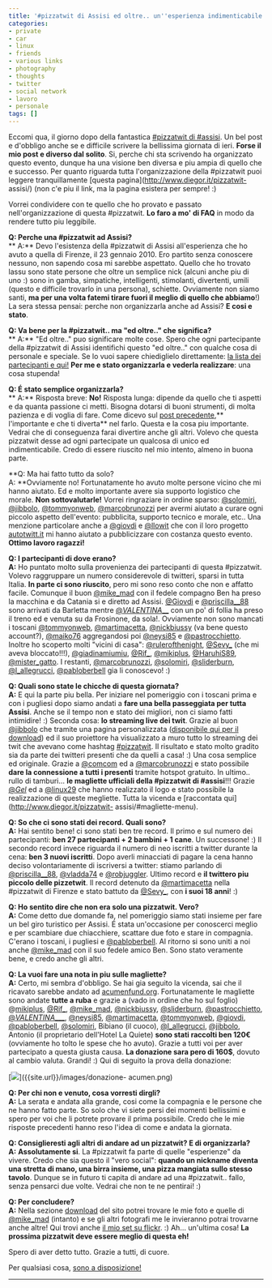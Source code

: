 ```yaml
---
title: '#pizzatwit di Assisi ed oltre.. un''esperienza indimenticabile'
categories:
- private
- car
- linux
- friends
- various links
- photography
- thoughts
- twitter
- social network
- lavoro
- personale
tags: []
---
```

Eccomi qua, il giorno dopo della fantastica [#pizzatwit di
#assisi](http://www.diegor.it/pizzatwit-assisi/). Un bel post e d'obbligo
anche se e difficile scrivere la bellissima giornata di ieri. **Forse il mio
post e diverso dal solito**. Si, perche chi sta scrivendo ha organizzato
questo evento, dunque ha una visione ben diversa e piu ampia di quello che e
successo. Per quanto riguarda tutta l'organizzazione della #pizzatwit puoi
leggere tranquillamente [questa pagina](http://www.diegor.it/pizzatwit-
assisi/) (non c'e piu il link, ma la pagina esistera per sempre! :)

Vorrei condividere con te quello che ho provato e passato nell'organizzazione
di questa #pizzatwit. **Lo faro a mo' di FAQ** in modo da rendere tutto piu
leggibile.

**Q: Perche una #pizzatwit ad Assisi?**  
** A:** Devo l'esistenza della #pizzatwit di Assisi all'esperienza che ho avuto a quella di Firenze, il 23 gennaio 2010. Ero partito senza conoscere nessuno, non sapendo cosa mi sarebbe aspettato. Quello che ho trovato lassu sono state persone che oltre un semplice nick (alcuni anche piu di uno :) sono in gamba, simpatiche, intelligenti, stimolanti, divertenti, umili (questo e difficile trovarlo in una persona), schiette. Ovviamente non siamo santi, **ma per una volta fatemi tirare fuori il meglio di quello che abbiamo**!) La sera stessa pensai: perche non organizzarla anche ad Assisi? **E cosi e stato**.

**Q: Va bene per la #pizzatwit.. ma "ed oltre.." che significa?**  
** A:** "Ed oltre.." puo significare molte cose. Spero che ogni partecipante della #pizzatwit di Assisi identifichi questo "ed oltre.." con qualche cosa di personale e speciale. Se lo vuoi sapere chiediglielo direttamente: [la lista dei partecipanti e qui!](http://twitter.com/diegor/pizzatwit-assisi/members) **Per me e stato organizzarla e vederla realizzare**: una cosa stupenda!

**Q: É stato semplice organizzarla?**  
** A:** Risposta breve: **No!** Risposta lunga: dipende da quello che ti aspetti e da quanta passione ci metti. Bisogna dotarsi di buoni strumenti, di molta pazienza e di voglia di fare. Come dicevo sul [post precedente](http://www.diegor.it/2010/04/15/the-fun-theory-cambiare-in-meglio-divertendosi/),** l'importante e che ti diverta** nel farlo. Questa e la cosa piu importante. Vedrai che di conseguenza farai divertire anche gli altri. Volevo che questa pizzatwit desse ad ogni partecipate un qualcosa di unico ed indimenticabile. Credo di essere riuscito nel mio intento, almeno in buona parte.

**Q: Ma hai fatto tutto da solo?  
A: **Ovviamente no! Fortunatamente ho avuto molte persone vicino che mi hanno
aiutato. Ed e molto importante avere sia supporto logistico che morale. **Non
sottovalutarle!** Vorrei ringraziare in ordine sparso:
[@solomiri](http://twitter.com/solomiri),
[@jibbolo](http://twitter.com/jibbolo),
[@tommyonweb](http://twitter.com/tommyonweb),
[@marcobrunozzi](http://twitter.com/marcobrunozzi) per avermi aiutato a curare
ogni piccolo aspetto dell'evento: pubblicita, supporto tecnico e morale, etc..
Una menzione particolare anche a [@giovdi](http://twitter.com/giovdi) e
[@llowit](http://twitter.com/llowit) che con il loro progetto
[autotwitt.it](http://www.autotwitt.it/) mi hanno aiutato a pubblicizzare con
costanza questo evento. **Ottimo lavoro ragazzi!**

**Q: I partecipanti di dove erano?  
A:** Ho puntato molto sulla provenienza dei partecipanti di questa #pizzatwit.
Volevo raggruppare un numero considerevole di twitteri, sparsi in tutta
Italia. **In parte ci sono riuscito**, pero mi sono reso conto che non e
affatto facile. Comunque il buon [@mike_mad](http://twitter.com/mike_mad) con
il fedele compagno Ben ha preso la macchina e da Catania si e diretto ad
Assisi. [@Giovdi](http://twitter.com/giovdi) e
[@priscilla__88](http://twitter.com/priscilla__88) sono arrivati da Barletta
mentre [@_VALENTINA___](http://twitter.com/_VALENTINA___) con un po' di follia
ha preso il treno ed e venuta su da Frosinone, da sola!. Ovviamente non sono
mancati i toscani [@tommyonweb](http://twitter.com/tommyonweb),
[@martimacetta](http://twitter.com/martimacetta),
[@nickbiussy](http://twitter.com/nickbiussy) (va bene questo account?),
[@maiko76](http://twitter.com/maiko76) aggregandosi poi
[@neysi85](http://twitter.com/neysi85) e
[@pastrocchietto](http://twitter.com/pastrocchietto). Inoltre ho scoperto
molti "vicini di casa":
[@rulerofthenight](http://twitter.com/rulerofthenight),
[@Sevy_](http://twitter.com/sevy_) (che mi aveva bloccato!!!),
[@giadinamiumiu](http://twitter.com/giadinamiumiu),
[@Rif_](http://twitter.com/Rif_), [@mikiplus](http://twitter.com/mikiplus),
[@HaruhiS89](http://twitter.com/HaruhiS89),
[@mister_gatto](http://twitter.com/mister_gatto). I restanti,
[@marcobrunozzi](http://twitter.com/marcobrunozzi),
[@solomiri](http://twitter.com/solomiri),
[@sliderburn](http://twitter.com/sliderburn),
[@l_allegrucci](http://twitter.com/l_allegrucci),
[@pabloberbell](http://twitter.com/pabloberbell) gia li conoscevo! :)

**Q: Quali sono state le chicche di questa giornata?  
A:** E qui la parte piu bella. Per iniziare nel pomeriggio con i toscani prima
e con i pugliesi dopo siamo andati a **fare una bella passeggiata per tutta
Assisi**. Anche se il tempo non e stato dei migliori, non ci siamo fatti
intimidire! :) Seconda cosa: **lo streaming live dei twit**. Grazie al buon
[@jibbolo](http://twitter.com/jibbolo) che tramite una pagina personalizzata
([disponibile qui per il download](http://www.diegor.it/download/)) ed il suo
proiettore ha visualizzato a muro tutto lo streaming dei twit che avevano come
hashtag [#pizzatwit](http://search.twitter.com/search?q=pizzatwit). Il
risultato e stato molto gradito sia da parte dei twitteri presenti che da
quelli a casa! :) Una cosa semplice ed originale. Grazie a
[@comcom](http://twitter.com/comcom) ed a
[@marcobrunozzi](http://twitter.com/marcobrunozzi) e stato possibile **dare la
connessione a tutti i presenti** tramite hotspot gratuito. In ultimo.. rullo
di tamburi... **le magliette ufficiali della #pizzatwit di #assisi**!!! Grazie
[@_Gel_](http://twitter.com/_gel_) ed a [@linux29](http://twitter.com/linux29)
che hanno realizzato il logo e stato possibile la realizzazione di queste
megliette. Tutta la vicenda e [raccontata qui](http://www.diegor.it/pizzatwit-
assisi/#magliette-menu).

**Q: So che ci sono stati dei record. Quali sono?  
A:** Hai sentito bene! ci sono stati ben tre record. Il primo e sul numero dei
partecipanti: **ben 27 partecipanti + 2 bambini + 1 cane**. Un successone! :)
Il secondo record invece riguarda il numero di neo iscritti a twitter durante
la cena: **ben 3 nuovi iscritti**. Dopo averli minacciati di pagare la cena
hanno deciso volontariamente di iscriversi a twitter: stiamo parlando di
[@priscilla__88](http://twitter.com/priscilla__88),
[@vladda74](http://twitter.com/vladda74) e
[@robjuggler](http://twitter.com/robjuggler). Ultimo record e **il twittero
piu piccolo delle pizzetwit**. Il record detenuto da
[@martimacetta](http://twitter.com/martimacetta) nella #pizzatwit di Firenze e
stato battuto da [@Sevy_](http://twitter.com/sevy_), con **i suoi 18 anni**!
:)

**Q: Ho sentito dire che non era solo una pizzatwit. Vero?  
A:** Come detto due domande fa, nel pomeriggio siamo stati insieme per fare un
bel giro turistico per Assisi. É stata un'occasione per conoscerci meglio e
per scambiare due chiacchiere, scattare due foto e stare in compagnia. C'erano
i toscani, i pugliesi e [@pabloberbell](http://twitter.com/pabloberbell). Al
ritorno si sono uniti a noi anche [@mike_mad](http://twitter.com/mike_mad) con
il suo fedele amico Ben. Sono stato veramente bene, e credo anche gli altri.

**Q: La vuoi fare una nota in piu sulle magliette?  
A:** Certo, mi sembra d'obbligo. Se hai gia seguito la vicenda, sai che il
ricavato sarebbe andato ad [acumenfund.org](http://www.acumenfund.org).
Fortunatamente le magliette sono andate **tutte a ruba** e grazie a (vado in
ordine che ho sul foglio) @[mikiplus](http://twitter.com/mikiplus),
[@Rif_](http://twitter.com/rif_), [@mike_mad](http://twitter.com/mike_mad),
[@nickbiussy](http://twitter.com/nickbiussy),
[@sliderburn](http://twitter.com/sliderburn),
[@pastrocchietto](http://twitter.com/pastrocchietto),
[@_VALENTINA____](http://twitter.com/_VALENTINA___),
[@neysi85](http://twitter.com/neysi85),
[@martimacetta](http://twitter.com/martimacetta),
[@tommyonweb](http://twitter.com/tommyonweb),
[@giovdi](http://twitter.com/giovdi),
[@pabloberbell](http://twitter.com/pabloberbell),
[@solomiri](http://twitter.com/solomiri), Bibiano (il cuoco),
[@l_allegrucci](http://twitter.com/l_allegrucci),
[@jibbolo](http://twitter.com/jibbolo), Antonio (il proprietario dell'Hotel La
Quiete) **sono stati raccolti ben 120€** (ovviamente ho tolto le spese che ho
avuto). Grazie a tutti voi per aver partecipato a questa giusta causa. **La
donazione sara pero di 160$**, dovuto al cambio valuta. Grandi! :) Qui di
seguito la prova della donazione:

[![]({{site.url}}/images/donazione-acumen.png)]({{site.url}}/images/donazione-
acumen.png)

  
**Q: Per chi non e venuto, cosa vorresti dirgli?  
A:** La serata e andata alla grande, cosi come la compagnia e le persone che
ne hanno fatto parte. So solo che vi siete persi dei momenti bellissimi e
spero per voi che li potrete provare il prima possibile. Credo che le mie
risposte precedenti hanno reso l'idea di come e andata la giornata.

**Q: Consiglieresti agli altri di andare ad un pizzatwit? E di organizzarla?  
A:** **Assolutamente si**. La #pizzatwit fa parte di quelle "esperienze" da
vivere. Credo che sia questo il "vero social": **quando un nickname diventa
una stretta di mano, una birra insieme, una pizza mangiata sullo stesso
tavolo**. Dunque se in futuro ti capita di andare ad una #pizzatwit.. fallo,
senza pensarci due volte. Vedrai che non te ne pentirai! :)

**Q: Per concludere?  
A:** Nella sezione [download](http://www.diegor.it/download/) del sito potrei
trovare le mie foto e quelle di [@mike_mad](http://twitter.com/mike_mad)
(intanto) e se gli altri fotografi me le invieranno potrai trovarne anche
altre! Qui trovi anche [il mio set su
flickr](http://www.flickr.com/photos/diegorusso/sets/72157623926944262/). :)
Ah... un'ultima cosa! **La prossima pizzatwit deve essere meglio di questa
eh!**

Spero di aver detto tutto. Grazie a tutti, di cuore.

Per qualsiasi cosa, [sono a disposizione!](http://www.diegor.it/chi-e-diegor/)

** **


